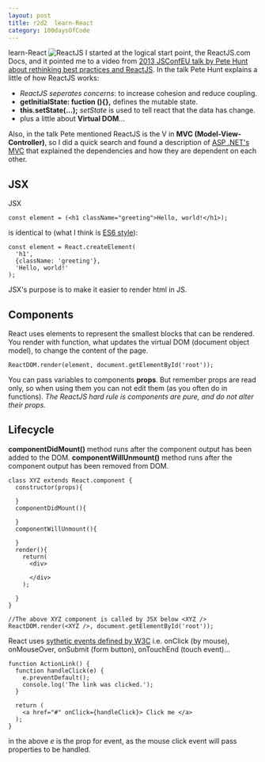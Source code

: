 ```yaml
---
layout: post
title: r2d2  learn-React
category: 100daysOfCode
---
```


learn-React
![ReactJS](../images/icon-ReactJS.ico)
I started at the logical start point, the ReactJS.com Docs, and it pointed me to a video from [2013 JSConfEU talk by Pete Hunt about rethinking best practices and ReactJS](https://www.youtube.com/watch?v=x7cQ3mrcKaY). In the talk Pete Hunt explains a little of how ReactJS works:
* _ReactJS seperates concerns_: to increase cohesion and reduce coupling.
* **getInitialState: fuction (){},** defines the mutable state.
* **this.setState(...);** _setState_ is used to tell react that the data has change.
* plus a little about **Virtual DOM**...

Also, in the talk Pete mentioned ReactJS is the V in **MVC (Model-View-Controller)**, so I did a quick search and found a description of [ASP .NET's MVC](https://docs.microsoft.com/en-us/aspnet/core/mvc/overview?view=aspnetcore-3.0) that explained the dependencies and how they are dependent on each other.

## JSX ##
JSX
```
const element = (<h1 className="greeting">Hello, world!</h1>);
```
is identical to (what I think is [ES6 style](https://www.w3schools.com/Js/js_es6.asp)): 
```
const element = React.createElement(
  'h1',
  {className: 'greeting'},
  'Hello, world!'
);
```
JSX's purpose is to make it easier to render html in JS. 

## Components ##
React uses elements to represent the smallest blocks that can be rendered.
You render with function, what updates the virtual DOM (document object model), to change the content of the page. 
```
ReactDOM.render(element, document.getElementById('root'));
```

You can pass variables to components **props**.
But remember props are read only, so when using them you can not edit them (as you often do in functions). 
_The ReactJS hard rule is components are pure, and do not alter their props._

## Lifecycle ##
**componentDidMount()** method runs after the component output has been added to the DOM.
**componentWillUnmount()** method runs after the component output has been removed from DOM.
```
class XYZ extends React.component {
  constructor(props){

  }
  componentDidMount(){

  }
  componentWillUnmount(){

  }
  render(){
    return(
      <div>

      </div>
    );

  }
}

//The above XYZ component is called by JSX below <XYZ />
ReactDOM.render(<XYZ />, document.getElementById('root'));
```

React uses [sythetic events defined by W3C](https://reactjs.org/docs/events.html) i.e. onClick (by mouse), onMouseOver, onSubmit (form button), onTouchEnd (touch event)...
```
function ActionLink() {
  function handleClick(e) {
    e.preventDefault();
    console.log('The link was clicked.');
  }

  return (
    <a href="#" onClick={handleClick}> Click me </a>
  );
}
```
in the above _e_ is the prop for event, as the mouse click event will pass properties to be handled. 